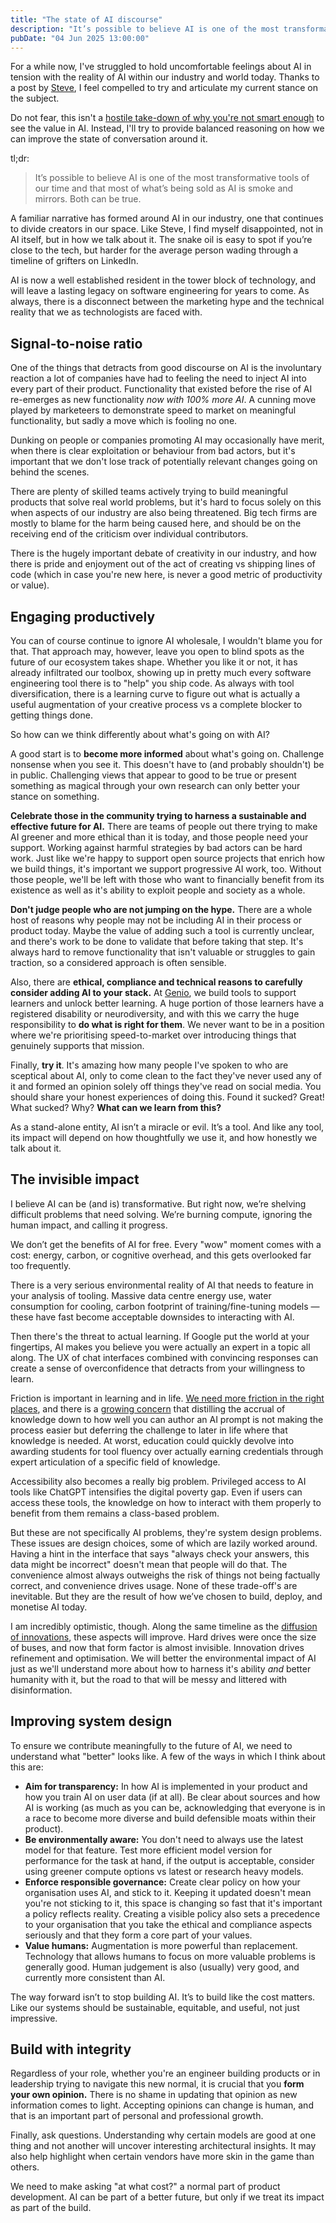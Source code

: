 ```yaml
---
title: "The state of AI discourse"
description: "It’s possible to believe AI is one of the most transformative tools of our time and that most of what’s being sold as AI is smoke and mirrors. Both can be true."
pubDate: "04 Jun 2025 13:00:00"
---
```


For a while now, I've struggled to hold uncomfortable feelings about AI in tension with the reality of AI within our industry and world today. Thanks to a post by [Steve](https://steveklabnik.com/writing/i-am-disappointed-in-the-ai-discourse/), I feel compelled to try and articulate my current stance on the subject.

Do not fear, this isn't a [hostile take-down of why you're not smart enough](https://fly.io/blog/youre-all-nuts/) to see the value in AI. Instead, I'll try to provide balanced reasoning on how we can improve the state of conversation around it.

tl;dr:

> It’s possible to believe AI is one of the most transformative tools of our time and that most of what’s being sold as AI is smoke and mirrors. Both can be true.

A familiar narrative has formed around AI in our industry, one that continues to divide creators in our space. Like Steve, I find myself disappointed, not in AI itself, but in how we talk about it. The snake oil is easy to spot if you’re close to the tech, but harder for the average person wading through a timeline of grifters on LinkedIn.

AI is now a well established resident in the tower block of technology, and will leave a lasting legacy on software engineering for years to come. As always, there is a disconnect between the marketing hype and the technical reality that we as technologists are faced with.


## Signal-to-noise ratio

One of the things that detracts from good discourse on AI is the involuntary reaction a lot of companies have had to feeling the need to inject AI into every part of their product. Functionality that existed before the rise of AI re-emerges as new functionality _now with 100% more AI_. A cunning move played by marketeers to demonstrate speed to market on meaningful functionality, but sadly a move which is fooling no one.

Dunking on people or companies promoting AI may occasionally have merit, when there is clear exploitation or behaviour from bad actors, but it's important that we don't lose track of potentially relevant changes going on behind the scenes.

There are plenty of skilled teams actively trying to build meaningful products that solve real world problems, but it's hard to focus solely on this when aspects of our industry are also being threatened. Big tech firms are mostly to blame for the harm being caused here, and should be on the receiving end of the criticism over individual contributors.

There is the hugely important debate of creativity in our industry, and how there is pride and enjoyment out of the act of creating vs shipping lines of code (which in case you're new here, is never a good metric of productivity or value).


## Engaging productively

You can of course continue to ignore AI wholesale, I wouldn't blame you for that. That approach may, however, leave you open to blind spots as the future of our ecosystem takes shape. Whether you like it or not, it has already infiltrated our toolbox, showing up in pretty much every software engineering tool there is to "help" you ship code. As always with tool diversification, there is a learning curve to figure out what is actually a useful augmentation of your creative process vs a complete blocker to getting things done.

So how can we think differently about what's going on with AI?

A good start is to **become more informed** about what's going on. Challenge nonsense when you see it. This doesn't have to (and probably shouldn't) be in public. Challenging views that appear to good to be true or present something as magical through your own research can only better your stance on something.

**Celebrate those in the community trying to harness a sustainable and effective future for AI.** There are teams of people out there trying to make AI greener and more ethical than it is today, and those people need your support. Working against harmful strategies by bad actors can be hard work. Just like we're happy to support open source projects that enrich how we build things, it's important we support progressive AI work, too. Without those people, we'll be left with those who want to financially benefit from its existence as well as it's ability to exploit people and society as a whole.

**Don't judge people who are not jumping on the hype.** There are a whole host of reasons why people may not be including AI in their process or product today. Maybe the value of adding such a tool is currently unclear, and there's work to be done to validate that before taking that step. It's always hard to remove functionality that isn't valuable or struggles to gain traction, so a considered approach is often sensible.

Also, there are **ethical, compliance and technical reasons to carefully consider adding AI to your stack.** At [Genio](https://genio.co/), we build tools to support learners and unlock better learning. A huge portion of those learners have a registered disability or neurodiversity, and with this we carry the huge responsibility to **do what is right for them**. We never want to be in a position where we're prioritising speed-to-market over introducing things that genuinely supports that mission.

Finally, **try it**. It's amazing how many people I've spoken to who are sceptical about AI, only to come clean to the fact they've never used any of it and formed an opinion solely off things they've read on social media. You should share your honest experiences of doing this. Found it sucked? Great! What sucked? Why? **What can we learn from this?**

As a stand-alone entity, AI isn’t a miracle or evil. It’s a tool. And like any tool, its impact will depend on how thoughtfully we use it, and how honestly we talk about it.


## The invisible impact

I believe AI can be (and is) transformative. But right now, we’re shelving difficult problems that need solving. We’re burning compute, ignoring the human impact, and calling it progress.

We don’t get the benefits of AI for free. Every "wow" moment comes with a cost: energy, carbon, or cognitive overhead, and this gets overlooked far too frequently.

There is a very serious environmental reality of AI that needs to feature in your analysis of tooling. Massive data centre energy use, water consumption for cooling, carbon footprint of training/fine-tuning models — these have fast become acceptable downsides to interacting with AI.

Then there's the threat to actual learning. If Google put the world at your fingertips, AI makes you believe you were actually an expert in a topic all along. The UX of chat interfaces combined with convincing responses can create a sense of overconfidence that detracts from your willingness to learn.

Friction is important in learning and in life. [We need more friction in the right places](https://cassidoo.co/post/introduce-friction/), and there is a [growing concern](https://kyla.substack.com/p/the-most-valuable-commodity-in-the) that distilling the accrual of knowledge down to how well you can author an AI prompt is not making the process easier but deferring the challenge to later in life where that knowledge is needed. At worst, education could quickly devolve into awarding students for tool fluency over actually earning credentials through expert articulation of a specific field of knowledge.

Accessibility also becomes a really big problem. Privileged access to AI tools like ChatGPT intensifies the digital poverty gap. Even if users can access these tools, the knowledge on how to interact with them properly to benefit from them remains a class-based problem.

But these are not specifically AI problems, they're system design problems. These issues are design choices, some of which are lazily worked around. Having a hint in the interface that says "always check your answers, this data might be incorrect" doesn't mean that people will do that. The convenience almost always outweighs the risk of things not being factually correct, and convenience drives usage. None of these trade-off's are inevitable. But they are the result of how we’ve chosen to build, deploy, and monetise AI today.

I am incredibly optimistic, though. Along the same timeline as the [diffusion of innovations](https://en.wikipedia.org/wiki/Diffusion_of_innovations), these aspects will improve. Hard drives were once the size of buses, and now that form factor is almost invisible. Innovation drives refinement and optimisation. We will better the environmental impact of AI just as we'll understand more about how to harness it's ability _and_ better humanity with it, but the road to that will be messy and littered with disinformation.


## Improving system design

To ensure we contribute meaningfully to the future of AI, we need to understand what "better" looks like. A few of the ways in which I think about this are:

* **Aim for transparency:** In how AI is implemented in your product and how you train AI on user data (if at all). Be clear about sources and how AI is working (as much as you can be, acknowledging that everyone is in a race to become more diverse and build defensible moats within their product).
* **Be environmentally aware:** You don't need to always use the latest model for that feature. Test more efficient model version for performance for the task at hand, if the output is acceptable, consider using greener compute options vs latest or research heavy models.
* **Enforce responsible governance:** Create clear policy on how your organisation uses AI, and stick to it. Keeping it updated doesn't mean you're not sticking to it, this space is changing so fast that it's important a policy reflects reality. Creating a visible policy also sets a precedence to your organisation that you take the ethical and compliance aspects seriously and that they form a core part of your values.
* **Value humans:** Augmentation is more powerful than replacement. Technology that allows humans to focus on more valuable problems is generally good. Human judgement is also (usually) very good, and currently more consistent than AI.

The way forward isn’t to stop building AI. It’s to build like the cost matters. Like our systems should be sustainable, equitable, and useful, not just impressive.


## Build with integrity

Regardless of your role, whether you're an engineer building products or in leadership trying to navigate this new normal, it is crucial that you **form your own opinion.** There is no shame in updating that opinion as new information comes to light. Accepting opinions can change is human, and that is an important part of personal and professional growth.

Finally, ask questions. Understanding why certain models are good at one thing and not another will uncover interesting architectural insights. It may also help highlight when certain vendors have more skin in the game than others.

We need to make asking "at what cost?" a normal part of product development. AI can be part of a better future, but only if we treat its impact as part of the build.
